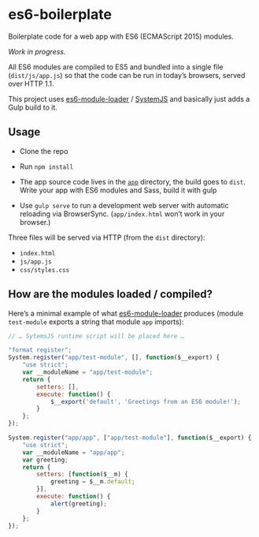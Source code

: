 # es6-boilerplate

Boilerplate code for a web app with ES6 (ECMAScript 2015) modules.

*Work in progress.*

All ES6 modules are compiled to ES5 and bundled into a single file (`dist/js/app.js`) so that the code can be run in today’s browsers, served over HTTP 1.1.

This project uses [es6-module-loader] / [SystemJS] and basically just adds a Gulp build to it.

[es6-module-loader]: https://github.com/ModuleLoader/es6-module-loader
[SystemJS]: https://github.com/systemjs/systemjs


## Usage

- Clone the repo

- Run `npm install`

- The app source code lives in the [`app`](https://github.com/j13z/es6-boilerplate/tree/master/app) directory, the build goes to `dist`. Write your app with ES6 modules and Sass, build it with gulp

- Use `gulp serve` to run a development web server with automatic reloading via BrowserSync. (`app/index.html` won’t work in your browser.)

Three files will be served via HTTP (from the `dist` directory):

- `index.html`
- `js/app.js`
- `css/styles.css`


## How are the modules loaded / compiled?

Here’s a minimal example of what [es6-module-loader] produces (module `test-module` exports a string that module `app` imports):

```javascript
// … SytemsJS runtime script will be placed here …

"format register";
System.register("app/test-module", [], function($__export) {
    "use strict";
    var __moduleName = "app/test-module";
    return {
        setters: [],
        execute: function() {
            $__export('default', 'Greetings from an ES6 module!');
        }
    };
});

System.register("app/app", ["app/test-module"], function($__export) {
    "use strict";
    var __moduleName = "app/app";
    var greeting;
    return {
        setters: [function($__m) {
            greeting = $__m.default;
        }],
        execute: function() {
            alert(greeting);
        }
    };
});
```
